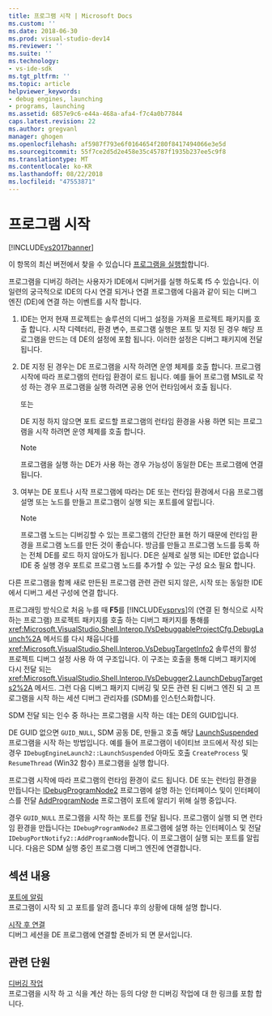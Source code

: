 ```yaml
---
title: 프로그램 시작 | Microsoft Docs
ms.custom: ''
ms.date: 2018-06-30
ms.prod: visual-studio-dev14
ms.reviewer: ''
ms.suite: ''
ms.technology:
- vs-ide-sdk
ms.tgt_pltfrm: ''
ms.topic: article
helpviewer_keywords:
- debug engines, launching
- programs, launching
ms.assetid: 6857e9c6-e44a-468a-afa4-f7c4a0b77844
caps.latest.revision: 22
ms.author: gregvanl
manager: ghogen
ms.openlocfilehash: af5987f793e6f0164654f280f8417494066e3e5d
ms.sourcegitcommit: 55f7ce2d5d2e458e35c45787f1935b237ee5c9f8
ms.translationtype: MT
ms.contentlocale: ko-KR
ms.lasthandoff: 08/22/2018
ms.locfileid: "47553871"
---
```

# <a name="launching-a-program"></a>프로그램 시작
[!INCLUDE[vs2017banner](../../includes/vs2017banner.md)]

이 항목의 최신 버전에서 찾을 수 있습니다 [프로그램을 실행할](https://docs.microsoft.com/visualstudio/extensibility/debugger/launching-a-program)합니다.  
  
프로그램을 디버깅 하려는 사용자가 IDE에서 디버거를 실행 하도록 f5 수 있습니다. 이 일련의 궁극적으로 IDE의 다시 연결 되거나 연결 프로그램에 다음과 같이 되는 디버그 엔진 (DE)에 연결 하는 이벤트를 시작 합니다.  
  
1.  IDE는 먼저 현재 프로젝트는 솔루션의 디버그 설정을 가져올 프로젝트 패키지를 호출 합니다. 시작 디렉터리, 환경 변수, 프로그램 실행은 포트 및 지정 된 경우 해당 프로그램을 만드는 데 DE의 설정에 포함 됩니다. 이러한 설정은 디버그 패키지에 전달 됩니다.  
  
2.  DE 지정 된 경우는 DE 프로그램을 시작 하려면 운영 체제를 호출 합니다. 프로그램 시작에 따라 프로그램의 런타임 환경이 로드 됩니다. 예를 들어 프로그램 MSIL로 작성 하는 경우 프로그램을 실행 하려면 공용 언어 런타임에서 호출 됩니다.  
  
     또는  
  
     DE 지정 하지 않으면 포트 로드할 프로그램의 런타임 환경을 사용 하면 되는 프로그램을 시작 하려면 운영 체제를 호출 합니다.  
  
    > [!NOTE]
    >  프로그램을 실행 하는 DE가 사용 하는 경우 가능성이 동일한 DE는 프로그램에 연결 됩니다.  
  
3.  여부는 DE 포트나 시작 프로그램에 따라는 DE 또는 런타임 환경에서 다음 프로그램 설명 또는 노드를 만들고 프로그램이 실행 되는 포트를에 알립니다.  
  
    > [!NOTE]
    >  프로그램 노드는 디버깅할 수 있는 프로그램의 간단한 표현 하기 때문에 런타임 환경을 프로그램 노드를 만든 것이 좋습니다. 방금를 만들고 프로그램 노드를 등록 하는 전체 DE를 로드 하지 않아도가 됩니다. DE은 실제로 실행 되는 IDE만 없습니다 IDE 중 실행 경우 포트로 프로그램 노드를 추가할 수 있는 구성 요소 필요 합니다.  
  
 다른 프로그램을 함께 새로 만든된 프로그램 관련 관련 되지 않은, 시작 또는 동일한 IDE에서 디버그 세션 구성에 연결 합니다.  
  
 프로그래밍 방식으로 처음 누를 때 **F5**를 [!INCLUDE[vsprvs](../../includes/vsprvs-md.md)]의 (연결 된 형식으로 시작 하는 프로그램) 프로젝트 패키지를 호출 하는 디버그 패키지를 통해를 <xref:Microsoft.VisualStudio.Shell.Interop.IVsDebuggableProjectCfg.DebugLaunch%2A> 메서드를 다시 채웁니다를 <xref:Microsoft.VisualStudio.Shell.Interop.VsDebugTargetInfo2> 솔루션의 활성 프로젝트 디버그 설정 사용 하 여 구조입니다. 이 구조는 호출을 통해 디버그 패키지에 다시 전달 되는 <xref:Microsoft.VisualStudio.Shell.Interop.IVsDebugger2.LaunchDebugTargets2%2A> 메서드. 그런 다음 디버그 패키지 디버깅 및 모든 관련 된 디버그 엔진 되 고 프로그램을 시작 하는 세션 디버그 관리자를 (SDM)를 인스턴스화합니다.  
  
 SDM 전달 되는 인수 중 하나는 프로그램을 시작 하는 데는 DE의 GUID입니다.  
  
 DE GUID 없으면 `GUID_NULL`, SDM 공동 DE, 만들고 호출 해당 [LaunchSuspended](../../extensibility/debugger/reference/idebugenginelaunch2-launchsuspended.md) 프로그램을 시작 하는 방법입니다. 예를 들어 프로그램이 네이티브 코드에서 작성 되는 경우 `IDebugEngineLaunch2::LaunchSuspended` 아마도 호출 `CreateProcess` 및 `ResumeThread` (Win32 함수) 프로그램을 실행 합니다.  
  
 프로그램 시작에 따라 프로그램의 런타임 환경이 로드 됩니다. DE 또는 런타임 환경을 만듭니다는 [IDebugProgramNode2](../../extensibility/debugger/reference/idebugprogramnode2.md) 프로그램에 설명 하는 인터페이스 및이 인터페이스를 전달 [AddProgramNode](../../extensibility/debugger/reference/idebugportnotify2-addprogramnode.md) 프로그램이 포트에 알리기 위해 실행 중입니다.  
  
 경우 `GUID_NULL` 프로그램을 시작 하는 포트를 전달 됩니다. 프로그램이 실행 되 면 런타임 환경을 만듭니다는 `IDebugProgramNode2` 프로그램에 설명 하는 인터페이스 및 전달 `IDebugPortNotify2::AddProgramNode`합니다. 이 프로그램이 실행 되는 포트를 알립니다. 다음은 SDM 실행 중인 프로그램 디버그 엔진에 연결합니다.  
  
## <a name="in-this-section"></a>섹션 내용  
 [포트에 알림](../../extensibility/debugger/notifying-the-port.md)  
 프로그램이 시작 되 고 포트를 알려 줍니다 후의 상황에 대해 설명 합니다.  
  
 [시작 후 연결](../../extensibility/debugger/attaching-after-a-launch.md)  
 디버그 세션을 DE 프로그램에 연결할 준비가 되 면 문서입니다.  
  
## <a name="related-sections"></a>관련 단원  
 [디버깅 작업](../../extensibility/debugger/debugging-tasks.md)  
 프로그램을 시작 하 고 식을 계산 하는 등의 다양 한 디버깅 작업에 대 한 링크를 포함 합니다.

